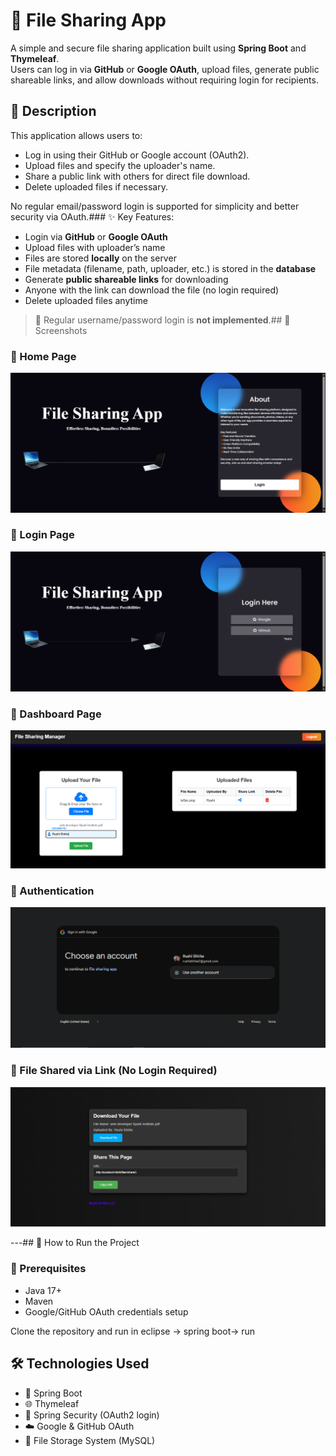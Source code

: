 # 📁 File Sharing App

A simple and secure file sharing application built using **Spring Boot** and **Thymeleaf**.  
Users can log in via **GitHub** or **Google OAuth**, upload files, generate public shareable links, and allow downloads without requiring login for recipients.

## 📄 Description

This application allows users to:
- Log in using their GitHub or Google account (OAuth2).
- Upload files and specify the uploader's name.
- Share a public link with others for direct file download.
- Delete uploaded files if necessary.

No regular email/password login is supported for simplicity and better security via OAuth.### ✨ Key Features:
- Login via **GitHub** or **Google OAuth**
- Upload files with uploader’s name
- Files are stored **locally** on the server
- File metadata (filename, path, uploader, etc.) is stored in the **database**
- Generate **public shareable links** for downloading
- Anyone with the link can download the file (no login required)
- Delete uploaded files anytime

> 🛑 Regular username/password login is **not implemented**.## 📸 Screenshots

### 🔹 Home Page  
![Home Page](./ScreenShots/home.png)

### 🔹 Login Page  
![Login Page](./ScreenShots/login.png)

### 🔹 Dashboard Page  
![Dashboard Page](./ScreenShots/dashboard.png)

### 🔹 Authentication 
![Authentication](./ScreenShots/authentication.png)

### 🔹 File Shared via Link (No Login Required)  
![Download page](./ScreenShots/file-share.png)

---## 🚀 How to Run the Project

### 🧰 Prerequisites
- Java 17+
- Maven
- Google/GitHub OAuth credentials setup

Clone the repository and run in eclipse -> spring boot-> run 
   ## 🛠️ Technologies Used

- 🌱 Spring Boot
- 🌐 Thymeleaf
- 🔐 Spring Security (OAuth2 login)
- ☁️ Google & GitHub OAuth
- 💾 File Storage System (MySQL)
